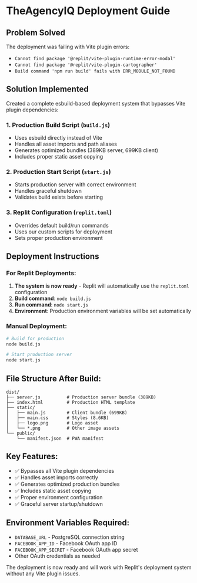 # TheAgencyIQ Deployment Guide

## Problem Solved
The deployment was failing with Vite plugin errors:
- `Cannot find package '@replit/vite-plugin-runtime-error-modal'`
- `Cannot find package '@replit/vite-plugin-cartographer'`
- `Build command 'npm run build' fails with ERR_MODULE_NOT_FOUND`

## Solution Implemented
Created a complete esbuild-based deployment system that bypasses Vite plugin dependencies:

### 1. Production Build Script (`build.js`)
- Uses esbuild directly instead of Vite
- Handles all asset imports and path aliases
- Generates optimized bundles (389KB server, 699KB client)
- Includes proper static asset copying

### 2. Production Start Script (`start.js`)
- Starts production server with correct environment
- Handles graceful shutdown
- Validates build exists before starting

### 3. Replit Configuration (`replit.toml`)
- Overrides default build/run commands
- Uses our custom scripts for deployment
- Sets proper production environment

## Deployment Instructions

### For Replit Deployments:
1. **The system is now ready** - Replit will automatically use the `replit.toml` configuration
2. **Build command**: `node build.js`
3. **Run command**: `node start.js`
4. **Environment**: Production environment variables will be set automatically

### Manual Deployment:
```bash
# Build for production
node build.js

# Start production server
node start.js
```

## File Structure After Build:
```
dist/
├── server.js          # Production server bundle (389KB)
├── index.html         # Production HTML template
├── static/
│   ├── main.js        # Client bundle (699KB)
│   ├── main.css       # Styles (8.6KB)
│   ├── logo.png       # Logo asset
│   └── *.png          # Other image assets
└── public/
    └── manifest.json  # PWA manifest
```

## Key Features:
- ✅ Bypasses all Vite plugin dependencies
- ✅ Handles asset imports correctly
- ✅ Generates optimized production bundles
- ✅ Includes static asset copying
- ✅ Proper environment configuration
- ✅ Graceful server startup/shutdown

## Environment Variables Required:
- `DATABASE_URL` - PostgreSQL connection string
- `FACEBOOK_APP_ID` - Facebook OAuth app ID
- `FACEBOOK_APP_SECRET` - Facebook OAuth app secret
- Other OAuth credentials as needed

The deployment is now ready and will work with Replit's deployment system without any Vite plugin issues.